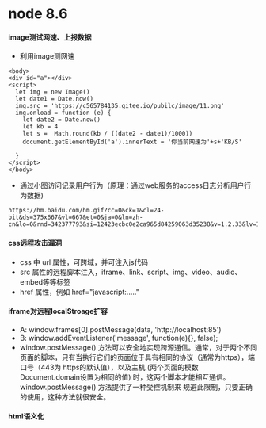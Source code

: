 # node 8.6
#### image测试网速、上报数据</br>
* 利用image测网速
```
<body>
<div id="a"></div>
<script>
  let img = new Image()
  let date1 = Date.now()
  img.src = 'https://c565784135.gitee.io/pubilc/image/11.png'
  img.onload = function (e) {
    let date2 = Date.now()
    let kb = 4
    let s =  Math.round(kb / ((date2 - date1)/1000))
    document.getElementById('a').innerText = '你当前网速为'+s+'KB/S'
    
  }
</script>
</body>
```
* 通过小图访问记录用户行为（原理：通过web服务的access日志分析用户行为数据)
```
https://hm.baidu.com/hm.gif?cc=0&ck=1&cl=24-bit&ds=375x667&vl=667&et=0&ja=0&ln=zh-cn&lo=0&rnd=342377793&si=12423ecbc0e2ca965d84259063d35238&v=1.2.33&lv=1&ct=!!&tt=%E7%99%BE%E5%BA%A6%E4%B8%80%E4%B8%8B&sn=52245
```
#### css远程攻击漏洞</br>
* css 中 url 属性，可跨域，并可注入js代码
* src 属性的远程脚本注入，iframe、link、script、img、video、audio、embed等等标签
* href 属性，例如 href="javascript:....."
#### iframe对远程localStroage扩容</br>
* A: window.frames[0].postMessage(data, 'http://localhost:85')
* B: window.addEventListener('message', function(e){}, false);
* window.postMessage() 方法可以安全地实现跨源通信。通常，对于两个不同页面的脚本，只有当执行它们的页面位于具有相同的协议（通常为https），端口号（443为   https的默认值），以及主机 (两个页面的模数 Document.domain设置为相同的值) 时，这两个脚本才能相互通信。window.postMessage() 方法提供了一种受控机制来   规避此限制，只要正确的使用，这种方法就很安全。
#### html语义化</br>
